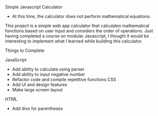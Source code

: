 Simple Javascript Calculator
* At this time, the calculator does not perform mathematical equations.


This project is a simple web app calculator that calculates mathematical functions based on user input and considers the order of operations.
Just having completed a course on modular Javascript, I thought it would be interesting to implement what I learned while building this calculator. 


Things to Complete

	
JavaScript
- Add ability to calculate using parser
- Add ability to input negative number 
- Refactor code and compile repetitive functions 
CSS
- Add UI and design features
- Make large screen layout

HTML
- Add divs for parentheses 
